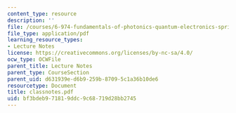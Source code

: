 ```yaml
---
content_type: resource
description: ''
file: /courses/6-974-fundamentals-of-photonics-quantum-electronics-spring-2006/bf3bdeb971819ddc9c68719d28bb2745_classnotes.pdf
file_type: application/pdf
learning_resource_types:
- Lecture Notes
license: https://creativecommons.org/licenses/by-nc-sa/4.0/
ocw_type: OCWFile
parent_title: Lecture Notes
parent_type: CourseSection
parent_uid: d631939e-d6b9-259b-8709-5c1a36b10de6
resourcetype: Document
title: classnotes.pdf
uid: bf3bdeb9-7181-9ddc-9c68-719d28bb2745
---
```

